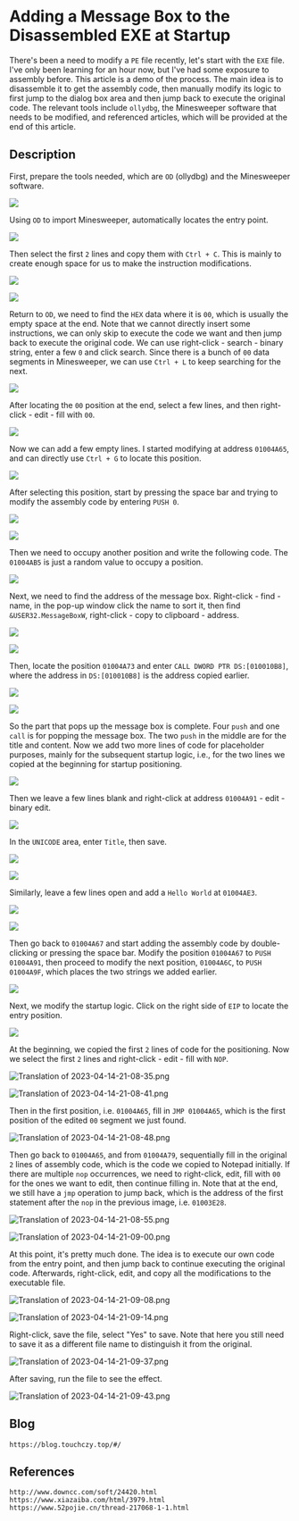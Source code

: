 # Adding a Message Box to the Disassembled EXE at Startup

There's been a need to modify a `PE` file recently, let's start with the `EXE` file. I've only been learning for an hour now, but I've had some exposure to assembly before. This article is a demo of the process. The main idea is to disassemble it to get the assembly code, then manually modify its logic to first jump to the dialog box area and then jump back to execute the original code. The relevant tools include `ollydbg`, the Minesweeper software that needs to be modified, and referenced articles, which will be provided at the end of this article.

## Description
First, prepare the tools needed, which are `OD` (ollydbg) and the Minesweeper software.

![](screenshots/2023-04-14-21-05-32.jpg)

Using `OD` to import Minesweeper, automatically locates the entry point.

![](screenshots/2023-04-14-21-05-38.png)

Then select the first `2` lines and copy them with `Ctrl + C`. This is mainly to create enough space for us to make the instruction modifications.

![](screenshots/2023-04-14-21-06-24.png)

![](screenshots/2023-04-14-21-06-29.jpg)

Return to `OD`, we need to find the `HEX` data where it is `00`, which is usually the empty space at the end. Note that we cannot directly insert some instructions, we can only skip to execute the code we want and then jump back to execute the original code. We can use right-click - search - binary string, enter a few `0` and click search. Since there is a bunch of `00` data segments in Minesweeper, we can use `Ctrl + L` to keep searching for the next.

![](screenshots/2023-04-14-21-06-36.png)

After locating the `00` position at the end, select a few lines, and then right-click - edit - fill with `00`.

![](screenshots/2023-04-14-21-06-43.png)

Now we can add a few empty lines. I started modifying at address `01004A65`, and can directly use `Ctrl + G` to locate this position.

![](screenshots/2023-04-14-21-06-49.png)

After selecting this position, start by pressing the space bar and trying to modify the assembly code by entering `PUSH 0`.

![](screenshots/2023-04-14-21-06-55.png)

![](screenshots/2023-04-14-21-07-00.png)

Then we need to occupy another position and write the following code. The `01004AB5` is just a random value to occupy a position.

![](screenshots/2023-04-14-21-07-07.png)

Next, we need to find the address of the message box. Right-click - find - name, in the pop-up window click the name to sort it, then find `&USER32.MessageBoxW`, right-click - copy to clipboard - address.

![](screenshots/2023-04-14-21-07-13.png)

![](screenshots/2023-04-14-21-07-19.png)

Then, locate the position `01004A73` and enter `CALL DWORD PTR DS:[010010B8]`, where the address in `DS:[010010B8]` is the address copied earlier.

![](screenshots/2023-04-14-21-07-25.png)

![](screenshots/2023-04-14-21-07-32.png)

So the part that pops up the message box is complete. Four `push` and one `call` is for popping the message box. The two `push` in the middle are for the title and content. Now we add two more lines of code for placeholder purposes, mainly for the subsequent startup logic, i.e., for the two lines we copied at the beginning for startup positioning.

![](screenshots/2023-04-14-21-07-40.png)

Then we leave a few lines blank and right-click at address `01004A91` - edit - binary edit.

![](screenshots/2023-04-14-21-07-48.png)

In the `UNICODE` area, enter `Title`, then save.

![](screenshots/2023-04-14-21-07-53.png)

![](screenshots/2023-04-14-21-08-00.png)

Similarly, leave a few lines open and add a `Hello World` at `01004AE3`.

![](screenshots/2023-04-14-21-08-07.png)

![](screenshots/2023-04-14-21-08-14.png)

Then go back to `01004A67` and start adding the assembly code by double-clicking or pressing the space bar. Modify the position `01004A67` to `PUSH 01004A91`, then proceed to modify the next position, `01004A6C`, to `PUSH 01004A9F`, which places the two strings we added earlier.

![](screenshots/2023-04-14-21-08-21.png)

Next, we modify the startup logic. Click on the right side of `EIP` to locate the entry position.

![](screenshots/2023-04-14-21-08-29.png)

At the beginning, we copied the first `2` lines of code for the positioning. Now we select the first `2` lines and right-click - edit - fill with `NOP`.


![Translation of 2023-04-14-21-08-35.png](screenshots/2023-04-14-21-08-35.png)

![Translation of 2023-04-14-21-08-41.png](screenshots/2023-04-14-21-08-41.png)

Then in the first position, i.e. `01004A65`, fill in `JMP 01004A65`, which is the first position of the edited `00` segment we just found.

![Translation of 2023-04-14-21-08-48.png](screenshots/2023-04-14-21-08-48.png)

Then go back to `01004A65`, and from `01004A79`, sequentially fill in the original `2` lines of assembly code, which is the code we copied to Notepad initially. If there are multiple `nop` occurrences, we need to right-click, edit, fill with `00` for the ones we want to edit, then continue filling in. Note that at the end, we still have a `jmp` operation to jump back, which is the address of the first statement after the `nop` in the previous image, i.e. `01003E28`.

![Translation of 2023-04-14-21-08-55.png](screenshots/2023-04-14-21-08-55.png)

![Translation of 2023-04-14-21-09-00.png](screenshots/2023-04-14-21-09-00.png)

At this point, it's pretty much done. The idea is to execute our own code from the entry point, and then jump back to continue executing the original code. Afterwards, right-click, edit, and copy all the modifications to the executable file.

![Translation of 2023-04-14-21-09-08.png](screenshots/2023-04-14-21-09-08.png)

![Translation of 2023-04-14-21-09-14.png](screenshots/2023-04-14-21-09-14.png)

Right-click, save the file, select "Yes" to save. Note that here you still need to save it as a different file name to distinguish it from the original.

![Translation of 2023-04-14-21-09-37.png](screenshots/2023-04-14-21-09-37.png)

After saving, run the file to see the effect.

![Translation of 2023-04-14-21-09-43.png](screenshots/2023-04-14-21-09-43.jpg)

## Blog

```
https://blog.touchczy.top/#/
```

## References

```
http://www.downcc.com/soft/24420.html
https://www.xiazaiba.com/html/3979.html
https://www.52pojie.cn/thread-217068-1-1.html
```
